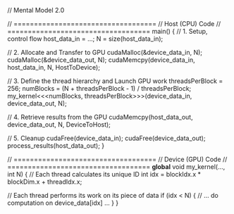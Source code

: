 // Mental Model 2.0

// ===================================
// Host (CPU) Code
// ===================================
main() {
  // 1. Setup, control flow
  host_data_in = ...;
  N = size(host_data_in);

  // 2. Allocate and Transfer to GPU
  cudaMalloc(&device_data_in, N);
  cudaMalloc(&device_data_out, N);
  cudaMemcpy(device_data_in, host_data_in, N, HostToDevice);

  // 3. Define the thread hierarchy and Launch GPU work
  threadsPerBlock = 256;
  numBlocks = (N + threadsPerBlock - 1) / threadsPerBlock;
  my_kernel<<<numBlocks, threadsPerBlock>>>(device_data_in, device_data_out, N);

  // 4. Retrieve results from the GPU
  cudaMemcpy(host_data_out, device_data_out, N, DeviceToHost);

  // 5. Cleanup
  cudaFree(device_data_in);
  cudaFree(device_data_out);
  process_results(host_data_out);
}

// ===================================
// Device (GPU) Code
// ===================================
__global__ void my_kernel(..., int N) {
  // Each thread calculates its unique ID
  int idx = blockIdx.x * blockDim.x + threadIdx.x;

  // Each thread performs its work on its piece of data
  if (idx < N) {
    // ... do computation on device_data[idx] ...
  }
}